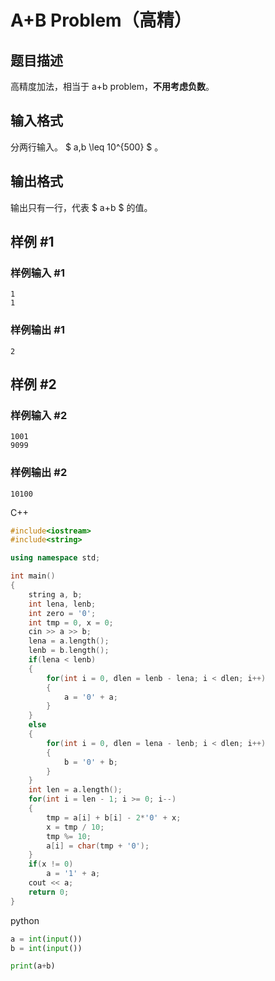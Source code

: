 # A+B Problem（高精）

## 题目描述

高精度加法，相当于 a+b problem，**不用考虑负数**。

## 输入格式

分两行输入。 $ a,b \leq 10^{500} $ 。

## 输出格式

输出只有一行，代表 $ a+b $ 的值。

## 样例 #1

### 样例输入 #1

```
1
1
```

### 样例输出 #1

```
2
```

## 样例 #2

### 样例输入 #2

```
1001
9099
```

### 样例输出 #2

```
10100
```

C++
```C++
#include<iostream>
#include<string>

using namespace std;

int main()
{
    string a, b;
    int lena, lenb;
    int zero = '0';
    int tmp = 0, x = 0;
    cin >> a >> b;
    lena = a.length();
    lenb = b.length();
    if(lena < lenb)
    {
        for(int i = 0, dlen = lenb - lena; i < dlen; i++)
        {
            a = '0' + a;
        }
    }
    else
    {
        for(int i = 0, dlen = lena - lenb; i < dlen; i++)
        {
            b = '0' + b;
        }
    }
    int len = a.length();
    for(int i = len - 1; i >= 0; i--)
    {
        tmp = a[i] + b[i] - 2*'0' + x;
        x = tmp / 10;
        tmp %= 10;
        a[i] = char(tmp + '0');
    }
    if(x != 0)
        a = '1' + a;
    cout << a;
    return 0;
}
```

python
```python
a = int(input())
b = int(input())

print(a+b)
```
